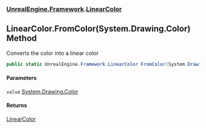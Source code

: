 ### [UnrealEngine.Framework](./UnrealEngine-Framework.md 'UnrealEngine.Framework').[LinearColor](./LinearColor.md 'UnrealEngine.Framework.LinearColor')
## LinearColor.FromColor(System.Drawing.Color) Method
Converts the color into a linear color  
```csharp
public static UnrealEngine.Framework.LinearColor FromColor(System.Drawing.Color value);
```
#### Parameters
<a name='UnrealEngine-Framework-LinearColor-FromColor(System-Drawing-Color)-value'></a>
`value` [System.Drawing.Color](https://docs.microsoft.com/en-us/dotnet/api/System.Drawing.Color 'System.Drawing.Color')  
  
#### Returns
[LinearColor](./LinearColor.md 'UnrealEngine.Framework.LinearColor')  
